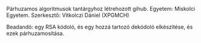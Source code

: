 Párhuzamos algoritmusok tantárgyhoz létrehozott gihub.
Egyetem: Miskolci Egyetem.
Szerkesztő: Vitkolczi Dániel (XPGMCH)

Beadandó: egy RSA kódoló, és egy hozzá tartozó dekódoló elkészítése, és ezek párhuzamosítása.
